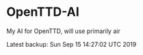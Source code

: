 # OpenTTD-AI
My AI for OpenTTD, will use primarily air

Latest backup: Sun Sep 15 14:27:02 UTC 2019
